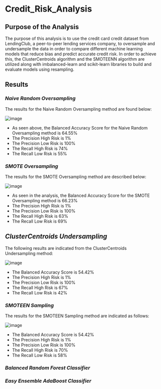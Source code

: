# Credit_Risk_Analysis


## Purpose of the Analysis

The purpose of this analysis is to use the credit card credit dataset from LendingClub, a peer-to-peer lending services company, to oversample and undersample the data in order to compare different machine learning models that reduce bias and predict accurate credit risk. In order to achieve this, the ClusterCentroids algorithm and the SMOTEENN algorithm are utilized along with imbalanced-learn and scikit-learn libraries to build and evaluate models using resampling.


## Results

### *Naive Random Oversampling*

The results for the Naive Random Oversampling method are found below:

![image](https://user-images.githubusercontent.com/75655852/116025795-58444c00-a61f-11eb-94ff-cd76bbca8e8f.png)

- As seen above, the Balanced Accuracy Score for the Naive Random Oversampling method is 64.55%
- The Precision High Risk is 1%
- The Precision Low Risk is 100%
- The Recall High Risk is 74%
- The Recall Low Risk is 55%

### *SMOTE Oversampling*

The results for the SMOTE Oversampling method are described below:

![image](https://user-images.githubusercontent.com/75655852/116025965-ab1e0380-a61f-11eb-951a-25312f377d6b.png)

- As seen in the analysis, the Balanced Accuracy Score for the SMOTE Oversampling method is 66.23%
- The Precision High Risk is 1%
- The Precision Low Risk is 100%
- The Recall High Risk is 63%
- The Recall Low Risk is 69%

## *ClusterCentroids Undersampling*

The following results are indicated from the ClusterCentroids Undersampling method:

![image](https://user-images.githubusercontent.com/75655852/116026275-5b8c0780-a620-11eb-83a1-ca184a9f077d.png)

- The Balanced Accuracy Score is 54.42%
- The Precision High Risk is 1%
- The Precision Low Risk is 100%
- The Recall High Risk is 67%
- The Recall Low Risk is 42%

### *SMOTEEN Sampling*

The results for the SMOTEEN Sampling method are indicated as follows:

![image](https://user-images.githubusercontent.com/75655852/116026672-28964380-a621-11eb-8cc8-855ecde1f78d.png)

- The Balanced Accuracy Score is 54.42%
- The Precision High Risk is 1%
- The Precision Low Risk is 100%
- The Recall High Risk is 70%
- The Recall Low Risk is 58%


### *Balanced Random Forest Classifier*

### *Easy Ensemble AdaBoost Classifier*
